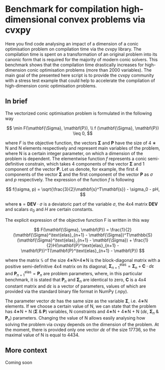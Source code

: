 # Benchmark for compilation high-dimensional convex problems via cvxpy

Here you find code analysing an impact of a dimension of a conic optimisation problem on compilation time via the cvxpy library. The compilation time is spent on a transformation of an original problem into its canonic form that is required for the majority of modern conic solvers. This benchmark shows that the compilation time drastically increases for high-dimension conic optimisation problems (more than 2000 variables). The main goal of the presented here script is to provide the cvxpy community with a stress test example that could help to accelerate the compilation of high-dimension conic optimisation problems.

## In brief

The vectorized conic optimisation problem is formulated in the following way

$$
    \min F(\mathbf{\Sigma}, \mathbf{P}), \\
    f (\mathbf{\Sigma}, \mathbf{P}) \leq 0,
$$

where $F$ is the objective function, the vectors $\mathbf{\Sigma}$ and $\mathbf{P}$ have the size of 4 ∗ N and N elements respectively and represent main variables of the problem, where N is a certain integer parameter, on which a dimension of the problem is dependent. The elementwise function $f$ represents a conic semi-definitive constrain, which takes 4 components of the vector $\mathbf{\Sigma}$ and 1 component of the vector $\mathbf{P}$. Let us denote, for example, the first 4 components of the vector $\mathbf{\Sigma}$ and the first component of the vector $\mathbf{P}$ as $\sigma$ and $p$ respectively. The expression of the function $f$ is following

$$
    f(\sigma, p) = \sqrt{\frac{3}{2}\mathbf{s}^T\mathbf{s}} - \sigma_0 - pH,
$$

where $\mathbf{s} = \mathbf{DEV} \cdot \sigma$ is a deviatoric part of the variable $\sigma$, the 4x4 matrix $\mathbf{DEV}$ and scalars $\sigma_0$ and $H$ are certain constants.

The explicit expression of the objective function F is written in this way 

$$
    F(\mathbf{\Sigma}, \mathbf{P}) = \frac{1}{2}(\mathbf{\Sigma}^\text{elas}_{n+1} - \mathbf{\Sigma})^T\mathbb{S}(\mathbf{\Sigma}^\text{elas}_{n+1} - \mathbf{\Sigma}) + \frac{1}{2}H(\mathbf{P}^\text{elas}_{n+1} - \mathbf{P})^T(\mathbf{P}^\text{elas}_{n+1} - \mathbf{P})
$$

where the matrix $\mathbb{S}$ of the size 4∗N×4∗N is the block-diagonal matrix with a positive semi-definitive 4x4 matrix on its diagonal, $\mathbf{\Sigma}^\text{elas}_{n+1}  = \mathbf{\Sigma}_{n}  + \mathbf{C} \cdot d\varepsilon$ and $\mathbf{P}^\text{elas}_{n+1} = \mathbf{P}_n$ are problem parameters, where, in this particular benchmark, it is stated that $\mathbf{P}_n$ and $\mathbf{\Sigma}_{n}$ are identical to zero, $\mathbf{C}$ is a 4x4 constant matrix and $d\varepsilon$ is a vector of parameters, values of which are provided via the standard binary file format in NumPy (.npy).

The parameter vector $d\varepsilon$ has the same size as the variable $\mathbf{\Sigma}$, i.e. 4∗N elements. If we choose a certain value of N, we can state that the problem has 4∗N + N ($\mathbf{\Sigma}$ & $\mathbf{P}$) variables, N constraints and 4∗N + 4∗N + N ($d\varepsilon$, $\mathbf{\Sigma}_n$ & $\mathbf{P}_n$) parameters. Changing the value of N allows easily analysing how solving the problem via cvxpy depends on the dimension of the problem. At the moment, there is provided only one vector $d\varepsilon$ of the size 17736, so the maximal value of N is equal to 4434.

## More context
Coming soon